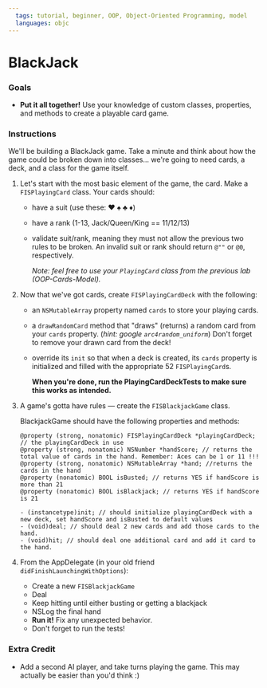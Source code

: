 ```yaml
---
  tags: tutorial, beginner, OOP, Object-Oriented Programming, model 
  languages: objc
---
```


BlackJack 
=======

### Goals 
 - **Put it all together!** Use your knowledge of custom classes, properties, and methods to create a playable card game.

### Instructions 

We'll be building a BlackJack game. Take a minute and think about how the game could be broken down into classes... we're going to need cards, a deck, and a class for the game itself. 

1. Let's start with the most basic element of the game, the card. Make a `FISPlayingCard` class. Your cards should:

   * have a suit (use these: ♥  ♠  ♣  ♦)
   * have a rank (1-13, Jack/Queen/King == 11/12/13)
   * validate suit/rank, meaning they must not allow the previous two rules to be broken. An invalid suit or rank should return `@""` or `@0`, respectively.
  
	   *Note: feel free to use your `PlayingCard` class from the previous lab (OOP-Cards-Model).*

2. Now that we've got cards, create `FISPlayingCardDeck` with the following:
	
   * an `NSMutableArray` property named `cards` to store your playing cards.
   * a `drawRandomCard` method that "draws" (returns) a random card from your `cards` property. (*hint: google `arc4random_uniform`*) Don't forget to remove your drawn card from the deck!
   * override its `init` so that when a deck is created, its `cards` property is initialized and filled with the appropriate 52 `FISPlayingCard`s.

	   **When you're done, run the PlayingCardDeckTests to make sure this works as intended.**
   
3. A game's gotta have rules — create the `FISBlackjackGame` class. 

	BlackjackGame should have the following properties and methods: 

	```objc
	@property (strong, nonatomic) FISPlayingCardDeck *playingCardDeck; // the playingCardDeck in use 
	@property (strong, nonatomic) NSNumber *handScore; // returns the total value of cards in the hand. Remember: Aces can be 1 or 11 !!!
	@property (strong, nonatomic) NSMutableArray *hand; //returns the cards in the hand 
	@property (nonatomic) BOOL isBusted; // returns YES if handScore is more than 21
	@property (nonatomic) BOOL isBlackjack; // returns YES if handScore is 21

	- (instancetype)init; // should initialize playingCardDeck with a new deck, set handScore and isBusted to default values
	- (void)deal; // should deal 2 new cards and add those cards to the hand.   
	- (void)hit; // should deal one additional card and add it card to the hand.   
	```


4. From the AppDelegate (in your old friend `didFinishLaunchingWithOptions`):

	* Create a new `FISBlackjackGame`
	* Deal 
	* Keep hitting until either busting or getting a blackjack  
	* NSLog the final hand
	* **Run it!** Fix any unexpected behavior.
	* Don't forget to run the tests!

### Extra Credit

  * Add a second AI player, and take turns playing the game. This may actually be easier than you'd think :)
